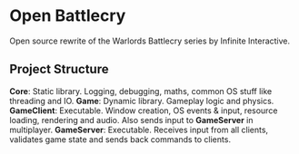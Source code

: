 # Open Battlecry

Open source rewrite of the Warlords Battlecry series by Infinite Interactive.

## Project Structure

**Core**: Static library. Logging, debugging, maths, common OS stuff like threading and IO.
**Game**: Dynamic library. Gameplay logic and physics.
**GameClient**: Executable. Window creation, OS events & input, resource loading, rendering and audio. Also sends input to **GameServer** in multiplayer.
**GameServer**: Executable. Receives input from all clients, validates game state and sends back commands to clients.
